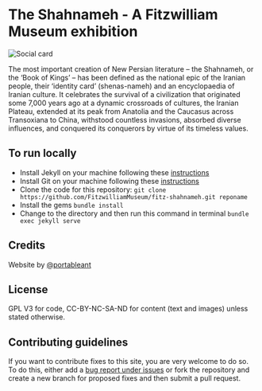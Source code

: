 # The Shahnameh - A Fitzwilliam Museum exhibition

![Social card](https://repository-images.githubusercontent.com/383236753/1f657fc7-f1e6-433e-8ba4-52509f4c383c)

The most important creation of New Persian literature – the Shahnameh, or the ‘Book of Kings’ – has been defined as the national epic of the Iranian people, their ‘identity card’ (shenas-nameh) and an encyclopaedia of Iranian culture. It celebrates the survival of a civilization that originated some 7,000 years ago at a dynamic crossroads of cultures, the Iranian Plateau, extended at its peak from Anatolia and the Caucasus across Transoxiana to China, withstood countless invasions, absorbed diverse influences, and conquered its conquerors by virtue of its timeless values.


## To run locally

* Install Jekyll on your machine following these [instructions](https://jekyllrb.com/docs/installation/)
* Install Git on your machine following these [instructions](https://git-scm.com/book/en/v2/Getting-Started-Installing-Git)
* Clone the code for this repository:
   `git clone https://github.com/FitzwilliamMuseum/fitz-shahnameh.git reponame`
* Install the gems
   `bundle install`
* Change to the directory and then run this command in terminal `bundle exec jekyll serve`


## Credits

Website by [@portableant](https://github.com/portableant)

## License

GPL V3 for code, CC-BY-NC-SA-ND for content (text and images) unless stated otherwise.

## Contributing guidelines

If you want to contribute fixes to this site, you are very welcome to do so. To do this, either add a [bug report under issues](https://github.com/FitzwilliamMuseum/fitz-shahnameh/issues) or fork the repository and create a new branch for proposed fixes and then submit a pull request.
